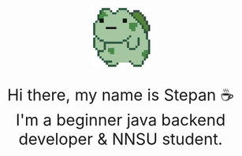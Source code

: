 <div align="center">
  <img src="bulbasaur-rolling.gif" width="120"/>
  <p style="font-size: 32px;">Hi there, my name is Stepan ☕<br>I'm a beginner java backend developer & NNSU student. </p>
</div>
